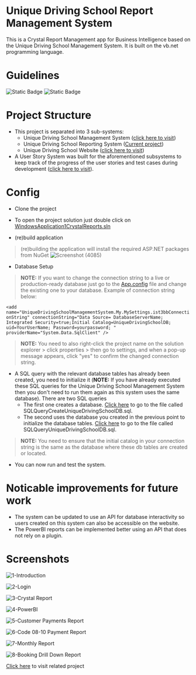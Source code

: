 # Unique Driving School Report Management System 

This is a Crystal Report Management app for Business Intelligence based on the Unique Driving School Management System. It is built on the vb.net programming language.

# Guidelines

![Static Badge](https://img.shields.io/badge/Visual%20Studio-2010%20or%20later-green) ![Static Badge](https://img.shields.io/badge/.Net%20Framework-4-blue)

# Project Structure

- This project is separated into 3 sub-systems:
  - Unique Driving School Management System ([click here to visit](/../../../UniqueDrivingSchoolManagementSystem))
  - Unique Driving School Reporting System ([Current project](/))
  - Unique Driving School Website ([click here to visit](/../../../UniqueDrivingSchoolWebsite))
- A User Story System was built for the aforementioned subsystems to keep track of the progress of the user stories and test cases during development  ([click here to visit](/../../../UserStoryApp)).

# Config

- Clone the project
- To open the project solution just double click on [WindowsApplication1CrystalReports.sln](/WindowsApplication1CrystalReports.sln) 

- (re)build application
> (re)building the application will install the required ASP.NET packages from NuGet
![Screenshot (4085)](https://github.com/LuckyMaley/UniqueDrivingSchoolReportingSystem/assets/58641501/302508b0-9f80-43d2-9d7e-454cc445c11f)


- Database Setup
> **NOTE:** If you want to change the connection string to a live or production-ready database just go to the [App.config](/App.config) file and change the existing one to your database. Example of connection string below:

 ```<add name="UniqueDrivingSchoolManagementSystem.My.MySettings.ist3bbConnectionString" connectionString="Data Source= DatabaseServerName; Integrated Security=true;Initial Catalog=UniqueDrivingSchoolDB; uid=YourUserName; Password=yourpassword; " providerName="System.Data.SqlClient" />``` 
 
 > **NOTE:** You need to also right-click the project name on the solution explorer > click properties > then go to settings, and when a pop-up message appears, click "yes" to confirm the changed connection string.

- A SQL query with the relevant database tables has already been created, you need to initialize it (**NOTE:** If you have already executed these SQL queries for the Unique Driving School Management System then you don't need to run them again as this system uses the same database). There are two SQL queries
  - The first one creates a database. [Click here](/UniqueDrivingSchoolManagementSystem/SQLQueryCreateUniqueDrivingSchoolDB.sql) to go to the file called SQLQueryCreateUniqueDrivingSchoolDB.sql.
  - The second uses the database you created in the previous point to initialize the database tables. [Click here](/UniqueDrivingSchoolManagementSystem/SQLQueryUniqueDrivingSchoolDB.sql) to go to the file called SQLQueryUniqueDrivingSchoolDB.sql.

> **NOTE:** You need to ensure that the initial catalog in your connection string is the same as the database where these db tables are created or located.

- You can now run and test the system.

# Noticable improvements for future work

- The system can be updated to use an API for database interactivity so users created on this system can also be accessible on the website.
- The PowerBI reports can be implemented better using an API that does not rely on a plugin.

# Screenshots

![1-Introduction](https://github.com/LuckyMaley/UniqueDrivingSchoolReportingSystem/assets/58641501/14bc72eb-233e-42b7-9ba8-4059cbd80812)

![2-Login](https://github.com/LuckyMaley/UniqueDrivingSchoolReportingSystem/assets/58641501/3244d030-d66a-44ad-86d7-2e369dcba039)

![3-Crystal Report](https://github.com/LuckyMaley/UniqueDrivingSchoolReportingSystem/assets/58641501/57e72fca-36b2-47c4-b626-9e6799e96f52)

![4-PowerBI](https://github.com/LuckyMaley/UniqueDrivingSchoolReportingSystem/assets/58641501/29648d74-899b-41ed-96df-210699646ab9)

![5-Customer Payments Report](https://github.com/LuckyMaley/UniqueDrivingSchoolReportingSystem/assets/58641501/eea072c7-0d62-41ce-ae5c-453368a0447e)

![6-Code 08-10 Payment Report](https://github.com/LuckyMaley/UniqueDrivingSchoolReportingSystem/assets/58641501/f8b56b36-b4b1-4c94-bd8a-7a472e996a98)

![7-Monthly Report](https://github.com/LuckyMaley/UniqueDrivingSchoolReportingSystem/assets/58641501/9a3e62a7-ff6d-45c1-b4ee-b88a031897ef)

![8-Booking Drill Down Report](https://github.com/LuckyMaley/UniqueDrivingSchoolReportingSystem/assets/58641501/e3212310-157f-4380-a3be-5608f5cb694e)

[Click here](/../../../UniqueDrivingSchoolWebsite) to visit related project
